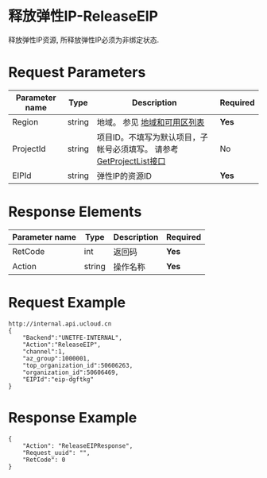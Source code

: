 # 释放弹性IP-ReleaseEIP

释放弹性IP资源, 所释放弹性IP必须为非绑定状态.

# Request Parameters
|Parameter name|Type|Description|Required|
|---|---|---|---|
|Region|string|地域。 参见 [地域和可用区列表](../summary/regionlist.html)|**Yes**|
|ProjectId|string|项目ID。不填写为默认项目，子帐号必须填写。 请参考[GetProjectList接口](../summary/get_project_list.html)|No|
|EIPId|string|弹性IP的资源ID|**Yes**|

# Response Elements
|Parameter name|Type|Description|Required|
|---|---|---|---|
|RetCode|int|返回码|**Yes**|
|Action|string|操作名称|**Yes**|

# Request Example
```
http://internal.api.ucloud.cn
{
	"Backend":"UNETFE-INTERNAL",
	"Action":"ReleaseEIP",
	"channel":1,
	"az_group":1000001,
	"top_organization_id":50606263,
	"organization_id":50606469,
	"EIPId":"eip-dgftkg"
}
```

# Response Example
```
{
    "Action": "ReleaseEIPResponse", 
    "Request_uuid": "", 
    "RetCode": 0
}
```

